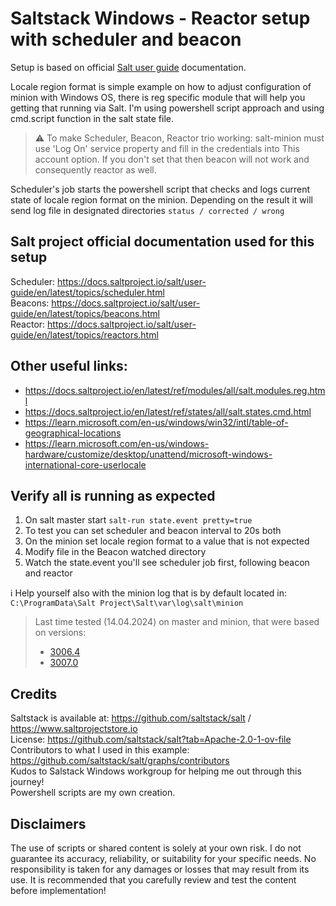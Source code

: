 # Saltstack Windows - Reactor setup with scheduler and beacon

Setup is based on official [Salt user guide](https://docs.saltproject.io/salt/user-guide/en/latest/index.html) documentation.

Locale region format is simple example on how to adjust configuration of minion with Windows OS, there is reg specific module that will help you getting that running via Salt. I'm using powershell script approach and using cmd.script function in the salt state file.

> ⚠ To make Scheduler, Beacon, Reactor trio working: salt-minion must use 'Log On' service property and fill in the credentials into This account option. If you don't set that then beacon will not work and consequently reactor as well.
 
Scheduler's job starts the powershell script that checks and logs current state of locale region format on the minion. Depending on the result it will send log file in designated directories `status / corrected / wrong`

## Salt project official documentation used for this setup 
Scheduler: https://docs.saltproject.io/salt/user-guide/en/latest/topics/scheduler.html <br>
Beacons: https://docs.saltproject.io/salt/user-guide/en/latest/topics/beacons.html <br>
Reactor: https://docs.saltproject.io/salt/user-guide/en/latest/topics/reactors.html <br>

## Other useful links:
- https://docs.saltproject.io/en/latest/ref/modules/all/salt.modules.reg.html
- https://docs.saltproject.io/en/latest/ref/states/all/salt.states.cmd.html
-  https://learn.microsoft.com/en-us/windows/win32/intl/table-of-geographical-locations
-  https://learn.microsoft.com/en-us/windows-hardware/customize/desktop/unattend/microsoft-windows-international-core-userlocale

## Verify all is running as expected
1. On salt master start `salt-run state.event pretty=true`
2. To test you can set scheduler and beacon interval to 20s both
3. On the minion set locale region format to a value that is not expected
4. Modify file in the Beacon watched directory
5. Watch the state.event you'll see scheduler job first, following beacon and reactor

ℹ Help yourself also with the minion log that is by default located in:
`C:\ProgramData\Salt Project\Salt\var\log\salt\minion`

> Last time tested (14.04.2024) on master and minion, that were based on versions: <br>
> - [3006.4](https://docs.saltproject.io/en/latest/topics/releases/3006.4.html#salt-3006-4-release-notes)
> - [3007.0](https://docs.saltproject.io/en/latest/topics/releases/3007.0.html#salt-3007-0-release-notes)

## Credits
Saltstack is available at: https://github.com/saltstack/salt / https://www.saltprojectstore.io <br>
License: https://github.com/saltstack/salt?tab=Apache-2.0-1-ov-file <br>
Contributors to what I used in this example: https://github.com/saltstack/salt/graphs/contributors<br>
Kudos to Salstack Windows workgroup for helping me out through this journey!<br>
Powershell scripts are my own creation.

## Disclaimers
The use of scripts or shared content is solely at your own risk. I do not guarantee its accuracy, reliability, or suitability for your specific needs. No responsibility is taken for any damages or losses that may result from its use. It is recommended that you carefully review and test the content before implementation!<br><br>
